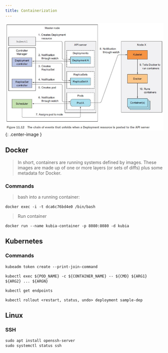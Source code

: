 ```yaml
---
title: Containerization
---
```


![images/kubectl_deployment](images/kubectl_deployment.jpg){: .center-image }

## Docker
> In short, containers are running systems defined by images. These images are made up of one or more layers (or sets of diffs) plus some metadata for Docker.

### Commands

> bash into a running container: 
```
docker exec -i -t dca6c76bd4e0 /bin/bash
```

> Run container
```
docker run --name kubia-container -p 8080:8080 -d kubia
```


## Kubernetes

### Commands
```
kubeadm token create --print-join-command
```
```
kubectl exec ${POD_NAME} -c ${CONTAINER_NAME} -- ${CMD} ${ARG1} ${ARG2} ... ${ARGN}
```
```
kubectl get endpoints
```
```
kubectl rollout <restart, status, undo> deployment sample-dep
```

## Linux

### SSH
```
sudo apt install openssh-server
sudo systemctl status ssh
```
